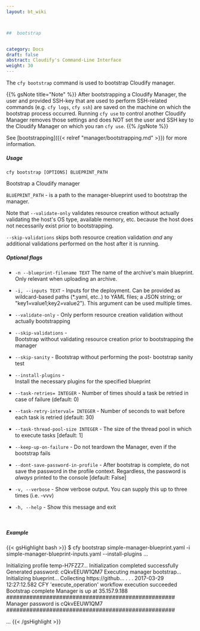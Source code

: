 ```yaml
---
layout: bt_wiki



##  bootstrap


category: Docs
draft: false
abstract: Cloudify's Command-Line Interface
weight: 30
---
```


The `cfy bootstrap` command is used to bootstrap Cloudify manager.

{{% gsNote title="Note" %}}
After bootstrapping a Cloudify Manager, the user and provided SSH-key that are used to perform SSH-related commands (e.g. `cfy logs`, `cfy ssh`) are saved on the machine on which the bootstrap process occurred. Running `cfy use` to control another Cloudify Manager removes those settings and does NOT set the user and SSH key to the Cloudify Manager on which you ran `cfy use`.
{{% /gsNote %}}

See [bootstrapping]({{< relref "manager/bootstrapping.md" >}}) for more information.


##### Usage 
`cfy bootstrap [OPTIONS] BLUEPRINT_PATH`

Bootstrap a Cloudify manager

`BLUEPRINT_PATH` -      is a path to the manager-blueprint used to bootstrap the
                        manager.

Note that `--validate-only` validates resource creation without
actually validating the host's OS type, available memory, etc. because the
host does not necessarily exist prior to bootstrapping.

`--skip-validations` skips both resource creation
validation *and* any additional validations performed on the host after it is running.

##### Optional flags

*  `-n --blueprint-filename TEXT`     The name of the archive's main blueprint. Only relevant when uploading an archive. 

*  `-i, --inputs TEXT` -
                        Inputs for the deployment. Can be provided as
                        wildcard-based paths (*.yaml, etc..) to YAML files; a
                        JSON string; or "key1=value1;key2=value2"). This
                        argument can be used multiple times.
*  `--validate-only` -  Only perform resource creation validation
                        without actually bootstrapping
*  `--skip-validations` -  
                        Bootstrap without validating resource
                        creation prior to bootstrapping the manager
*  `--skip-sanity` -    Bootstrap without performing the post-
                        bootstrap sanity test
*  `--install-plugins` -    
                        Install the necessary plugins for the specified blueprint
*  `--task-retries= INTEGER` -
                        Number of times should a task be retried in case of
                        failure (default: 0)
*  `--task-retry-interval= INTEGER` -
                        Number of seconds to wait before each task is retried
                        (default: 30)
*  `--task-thread-pool-size INTEGER` -
                        The size of the thread pool in which to execute tasks
                        [default: 1]
*  `--keep-up-on-failure` - 
                        Do not teardown the Manager, even if the bootstrap fails
*  `--dont-save-password-in-profile` -
                                  After bootstrap is complete, do not save
                                  the password in the profile context.
                                  Regardless, the password is *always*
                                  printed to the console [default: False]
*  `-v, --verbose` -    Show verbose output. You can supply this up
                        to three times (i.e. -vvv)
*  `-h, --help` -       Show this message and exit


&nbsp;
##### Example

{{< gsHighlight  bash  >}}
$ cfy bootstrap simple-manager-blueprint.yaml -i simple-manager-blueprint-inputs.yaml --install-plugins
...

Initializing profile temp-H7FZZ7...
Initialization completed successfully
Generated password: cQkvEEUW1QM7
Executing manager bootstrap...
Initializing blueprint...
Collecting https://github...
.
.
.
2017-03-29 12:27:12.582  CFY <manager> 'execute_operation' workflow execution succeeded
Bootstrap complete
Manager is up at 35.157.9.188
###################################################
Manager password is cQkvEEUW1QM7
###################################################

...
{{< /gsHighlight >}}
